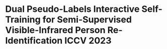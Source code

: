 # Dual Pseudo-Labels Interactive Self-Training for Semi-Supervised Visible-Infrared Person Re-Identification ICCV 2023
